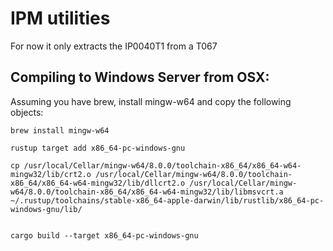 # IPM utilities

For now it only extracts the IP0040T1 from a T067



## Compiling to Windows Server from OSX:
Assuming you have brew, install mingw-w64 and copy the following objects:

```
brew install mingw-w64

rustup target add x86_64-pc-windows-gnu

cp /usr/local/Cellar/mingw-w64/8.0.0/toolchain-x86_64/x86_64-w64-mingw32/lib/crt2.o /usr/local/Cellar/mingw-w64/8.0.0/toolchain-x86_64/x86_64-w64-mingw32/lib/dllcrt2.o /usr/local/Cellar/mingw-w64/8.0.0/toolchain-x86_64/x86_64-w64-mingw32/lib/libmsvcrt.a ~/.rustup/toolchains/stable-x86_64-apple-darwin/lib/rustlib/x86_64-pc-windows-gnu/lib/


cargo build --target x86_64-pc-windows-gnu
```
